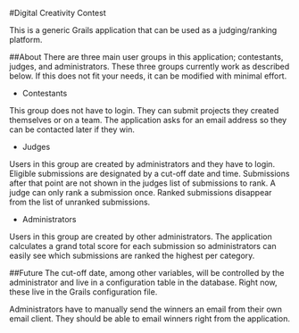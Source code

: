 #Digital Creativity Contest


This is a generic Grails application that can be used as a judging/ranking platform.

##About
There are three main user groups in this application; contestants, judges, and administrators.  These three groups currently work as described below.  If this does not fit your needs, it can be modified with minimal effort. 

- Contestants

This group does not have to login.  They can submit projects they created themselves or on a team.  The application asks for an email address so they can be contacted later if they win.


- Judges

Users in this group are created by administrators and they have to login.  Eligible submissions are designated by a cut-off date and time.  Submissions after that point are not shown in the judges list of submissions to rank.  A judge can only rank a submission once.  Ranked submissions disappear from the list of unranked submissions.


- Administrators

Users in this group are created by other administrators. The application calculates a grand total score for each submission so administrators can easily see which submissions are ranked the highest per category.


##Future
The cut-off date, among other variables, will be controlled by the administrator and live in a configuration table in the database.  Right now, these live in the Grails configuration file.

Administrators have to manually send the winners an email from their own email client.  They should be able to email winners right from the application. 